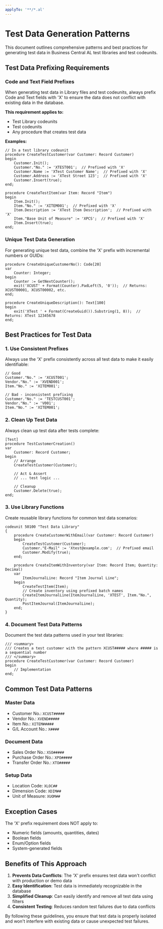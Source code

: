 ```yaml
---
applyTo: '**/*.al'
---
```

# Test Data Generation Patterns

This document outlines comprehensive patterns and best practices for generating test data in Business Central AL test libraries and test codeunits.

## Test Data Prefixing Requirements

### Code and Text Field Prefixes

When generating test data in Library files and test codeunits, always prefix Code and Text fields with 'X' to ensure the data does not conflict with existing data in the database.

**This requirement applies to:**
- Test Library codeunits
- Test codeunits
- Any procedure that creates test data

**Examples:**

```al
// In a test library codeunit
procedure CreateTestCustomer(var Customer: Record Customer)
begin
    Customer.Init();
    Customer."No." := 'XTEST001';  // Prefixed with 'X'
    Customer.Name := 'XTest Customer Name';  // Prefixed with 'X'
    Customer.Address := 'XTest Street 123';  // Prefixed with 'X'
    Customer.Insert(true);
end;

procedure CreateTestItem(var Item: Record "Item")
begin
    Item.Init();
    Item."No." := 'XITEM001';  // Prefixed with 'X'
    Item.Description := 'XTest Item Description';  // Prefixed with 'X'
    Item."Base Unit of Measure" := 'XPCS';  // Prefixed with 'X'
    Item.Insert(true);
end;
```

### Unique Test Data Generation

For generating unique test data, combine the 'X' prefix with incremental numbers or GUIDs:

```al
procedure CreateUniqueCustomerNo(): Code[20]
var
    Counter: Integer;
begin
    Counter := GetNextCounter();
    exit('XCUST' + Format(Counter).PadLeft(5, '0'));  // Returns: XCUST00001, XCUST00002, etc.
end;

procedure CreateUniqueDescription(): Text[100]
begin
    exit('XTest ' + Format(CreateGuid()).Substring(1, 8));  // Returns: XTest 12345678
end;
```

## Best Practices for Test Data

### 1. Use Consistent Prefixes

Always use the 'X' prefix consistently across all test data to make it easily identifiable:

```al
// Good
Customer."No." := 'XCUST001';
Vendor."No." := 'XVEND001';
Item."No." := 'XITEM001';

// Bad - inconsistent prefixing
Customer."No." := 'TESTCUST001';
Vendor."No." := 'V001';
Item."No." := 'XITEM001';
```

### 2. Clean Up Test Data

Always clean up test data after tests complete:

```al
[Test]
procedure TestCustomerCreation()
var
    Customer: Record Customer;
begin
    // Arrange
    CreateTestCustomer(Customer);

    // Act & Assert
    // ... test logic ...

    // Cleanup
    Customer.Delete(true);
end;
```

### 3. Use Library Functions

Create reusable library functions for common test data scenarios:

```al
codeunit 50100 "Test Data Library"
{
    procedure CreateCustomerWithEmail(var Customer: Record Customer)
    begin
        CreateTestCustomer(Customer);
        Customer."E-Mail" := 'Xtest@example.com';  // Prefixed email
        Customer.Modify(true);
    end;

    procedure CreateItemWithInventory(var Item: Record Item; Quantity: Decimal)
    var
        ItemJournalLine: Record "Item Journal Line";
    begin
        CreateTestItem(Item);
        // Create inventory using prefixed batch names
        CreateItemJournalLine(ItemJournalLine, 'XTEST', Item."No.", Quantity);
        PostItemJournal(ItemJournalLine);
    end;
}
```

### 4. Document Test Data Patterns

Document the test data patterns used in your test libraries:

```al
/// <summary>
/// Creates a test customer with the pattern XCUST##### where ##### is a sequential number
/// </summary>
procedure CreateTestCustomer(var Customer: Record Customer)
begin
    // Implementation
end;
```

## Common Test Data Patterns

### Master Data
- Customer No.: `XCUST#####`
- Vendor No.: `XVEND#####`
- Item No.: `XITEM#####`
- G/L Account No.: `X####`

### Document Data
- Sales Order No.: `XSO#####`
- Purchase Order No.: `XPO#####`
- Transfer Order No.: `XTO#####`

### Setup Data
- Location Code: `XLOC##`
- Dimension Code: `XDIM##`
- Unit of Measure: `XUOM##`

## Exception Cases

The 'X' prefix requirement does NOT apply to:
- Numeric fields (amounts, quantities, dates)
- Boolean fields
- Enum/Option fields
- System-generated fields

## Benefits of This Approach

1. **Prevents Data Conflicts**: The 'X' prefix ensures test data won't conflict with production or demo data
2. **Easy Identification**: Test data is immediately recognizable in the database
3. **Simplified Cleanup**: Can easily identify and remove all test data using filters
4. **Consistent Testing**: Reduces random test failures due to data conflicts

By following these guidelines, you ensure that test data is properly isolated and won't interfere with existing data or cause unexpected test failures.
